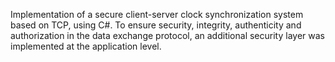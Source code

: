 Implementation of a secure client-server clock synchronization system based on TCP, using C#. To ensure security, integrity, authenticity and authorization in the data exchange protocol, an additional security layer was implemented at the application level.